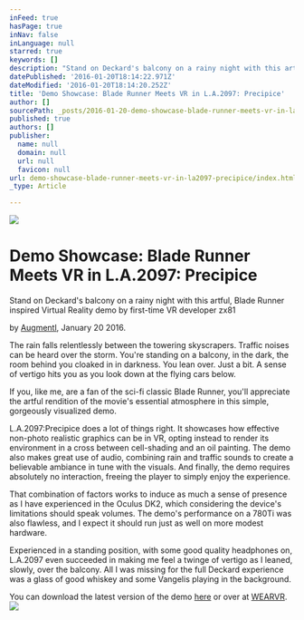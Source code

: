 ```yaml
---
inFeed: true
hasPage: true
inNav: false
inLanguage: null
starred: true
keywords: []
description: "Stand on Deckard's balcony on a rainy night with this artful, Blade Runner inspired Virtual Reality demo by first-time VR developer zx81"
datePublished: '2016-01-20T18:14:22.971Z'
dateModified: '2016-01-20T18:14:20.252Z'
title: 'Demo Showcase: Blade Runner Meets VR in L.A.2097: Precipice'
author: []
sourcePath: _posts/2016-01-20-demo-showcase-blade-runner-meets-vr-in-la2097-precipice.md
published: true
authors: []
publisher:
  name: null
  domain: null
  url: null
  favicon: null
url: demo-showcase-blade-runner-meets-vr-in-la2097-precipice/index.html
_type: Article

---
```

![](https://the-grid-user-content.s3-us-west-2.amazonaws.com/ec9a1a5b-0904-4d45-b346-d8242c6c9bee.jpg)

# Demo Showcase: Blade Runner Meets VR in L.A.2097: Precipice

Stand on Deckard's balcony on a rainy night with this artful, Blade Runner inspired Virtual Reality demo by first-time VR developer zx81

by [Augmentl][0], January 20 2016\.

The rain falls relentlessly between the towering skyscrapers. Traffic noises can be heard over the storm.  You're standing on a balcony, in the dark, the room behind you cloaked in in darkness. You lean over. Just a bit. A sense of vertigo hits you as you look down at the flying cars below.

If you, like me, are a fan of the sci-fi classic Blade Runner, you'll appreciate the artful rendition of the movie's essential atmosphere in this simple, gorgeously visualized demo. 

L.A.2097:Precipice does a lot of things right. It showcases how effective non-photo realistic graphics can be in VR, opting instead to render its environment in a cross between cell-shading and an oil painting. The demo also makes great use of audio, combining rain and traffic sounds to create a believable ambiance in tune with the visuals. And finally, the demo requires absolutely no interaction, freeing the player to simply enjoy the experience.

That combination of factors works to induce as much a sense of presence as I have experienced in the Oculus DK2, which considering the device's limitations should  speak volumes. The demo's performance on a 780Ti was also flawless, and I expect it should run just as well on more modest hardware.

Experienced in a standing position, with some good quality headphones on, L.A.2097 even succeeded in making me feel a twinge of vertigo as I leaned, slowly, over the balcony. All I was missing for the full Deckard experience was a glass of good whiskey and some Vangelis playing in the background.

You can download the latest version of the demo [here][1] or over at [WEARVR][2].
![](https://the-grid-user-content.s3-us-west-2.amazonaws.com/d50af943-65ed-4c07-99e6-c948e7798cc8.png)

[0]: http://twitter.com/augmentl
[1]: https://forums.oculus.com/viewtopic.php?f=28&t=27588
[2]: https://www.wearvr.com/apps/la2097